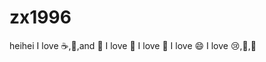 # zx1996
heihei
I love :coffee:,:pizza:,and :dancer:
I love :basketball:
I love :girl:
I love :smile:
I love :cry:,:banana:,:apple:

